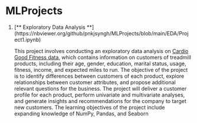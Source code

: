 # MLProjects

<ol>
<li>[** Exploratory Data Analysis **](https://nbviewer.org/github/pnkjsyngh/MLProjects/blob/main/EDA/Project1.ipynb)</li>

This project involves conducting an exploratory data analysis on [Cardio Good Fitness data](https://www.kaggle.com/datasets/saurav9786/cardiogoodfitness), which contains information on customers of treadmill products, including their age, gender, education, marital status, usage, fitness, income, and expected miles to run. The objective of the project is to identify differences between customers of each product, explore relationships between customer attributes, and propose additional relevant questions for the business. The project will deliver a customer profile for each product, perform univariate and multivariate analyses, and generate insights and recommendations for the company to target new customers. The learning objectives of the project include expanding knowledge of NumPy, Pandas, and Seaborn
</ol>
